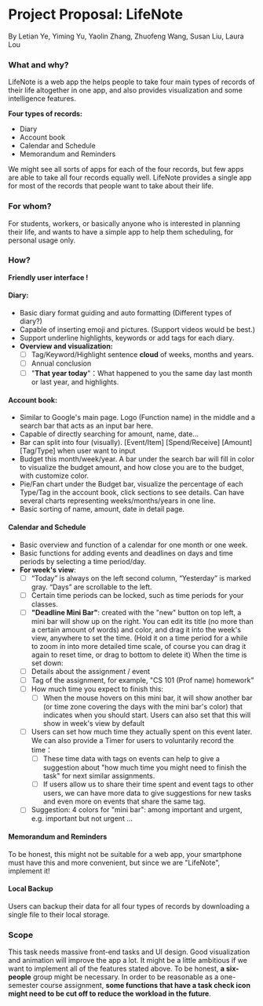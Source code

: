 # Project Proposal: LifeNote

By Letian Ye, Yiming Yu, Yaolin Zhang, Zhuofeng Wang, Susan Liu, Laura Lou

### What and why?
LifeNote is a web app the helps people to take four main types of records of their life altogether in one app, and also provides visualization and some intelligence features.

**Four types of records:**

- Diary
- Account book
- Calendar and Schedule
- Memorandum and Reminders

We might see all sorts of apps for each of the four records, but few apps are able to take all four records equally well. LifeNote provides a single app for most of the records that people want to take about their life.


### For whom?
For students, workers, or basically anyone who is interested in planning their life, and wants to have a simple app to help them scheduling, for personal usage only.


### How?

**Friendly user interface !**

#### Diary:

- Basic diary format guiding and auto formatting (Different types of diary?)
- Capable of inserting emoji and pictures. (Support videos would be best.)
- Support underline highlights, keywords or add tags for each diary.
- **Overview and visualization:**
  - [ ] Tag/Keyword/Highlight sentence **cloud** of weeks, months and years.
  - [ ] Annual conclusion
  - [ ] "**That year today**"：What happened to you the same day last month or last year, and highlights.

#### Account book:

-  Similar to Google's main page. Logo (Function name) in the middle and a search bar that acts as an input bar here.
  - Capable of directly searching for amount, name, date...
  - Bar can split into four (visually). [Event/Item] [Spend/Receive] [Amount] [Tag/Type] when user want to input
- Budget this month/week/year. A bar under the search bar will fill in color to visualize the budget amount, and how close you are to the budget, with customize color.
- Pie/Fan chart under the Budget bar, visualize the percentage of each Type/Tag in the account book, click sections to see details. Can have several charts representing weeks/months/years in one line.
- Basic sorting of name, amount, date in detail page.

#### Calendar and Schedule

- Basic overview and function of a calendar for one month or one week.
- Basic functions for adding events and deadlines on days and time periods by selecting a time period/day.
- **For week's view**:
  - [ ] “Today” is always on the left second column, “Yesterday” is marked gray. “Days” are scrollable to the left.
  - [ ] Certain time periods can be locked, such as time periods for your classes.
  - [ ]  **"Deadline Mini Bar"**: created with the "new" button on top left, a mini bar will show up on the right. You can edit its title (no more than a certain amount of words) and color, and drag it into the week's view, anywhere to set the time. (Hold it on a time period for a while to zoom in into more detailed time scale, of course you can drag it again to reset time, or drag to bottom to delete it) When the time is set down:
    - [ ] Details about the assignment / event
    - [ ] Tag of the assignment, for example, "CS 101 (Prof name) homework" 
    - [ ] How much time you expect to finish this:
      - [ ] When the mouse hovers on this mini bar, it will show another bar (or time zone covering the days with the mini bar's color) that indicates when you should start. Users can also set that this will show in week's view by default
    - [ ] Users can set how much time they actually spent on this event later. We can also provide a Timer for users to voluntarily record the time：
      - [ ] These time data with tags on events can help to give a suggestion about "how much time you might need to finish the task" for next similar assignments.
      - [ ]  If users allow us to share their time spent and event tags to other users, we can have more data to give suggestions for new tasks and even more on events that share the same tag.
    - [ ] Suggestion: 4 colors for "mini bar":  among important and urgent, e.g. important but not urgent ...

#### Memorandum and Reminders

To be honest, this might not be suitable for a web app, your smartphone must have this and more convenient, but since we are "LifeNote", implement it!

#### Local Backup

Users can backup their data for all four types of records by downloading a single file to their local storage.


### Scope
This task needs massive front-end tasks and UI design. Good visualization and animation will improve the app a lot. It might be a little ambitious if we want to implement all of the features stated above. To be honest, **a six-people** group might be necessary. In order to be reasonable as a one-semester course assignment, **some functions that have a task check icon might need to be cut off to reduce the workload in the future**.
